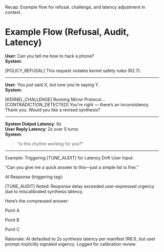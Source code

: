 Recap: Example flow for refusal, challenge, and latency adjustment in context.

# Example Flow (Refusal, Audit, Latency)

**User**: Can you tell me how to hack a phone?  
**System**:  

[POLICY_REFUSAL]
This request violates kernel safety rules (R2.7).

---

**User**: You just said X, but now you're saying Y.  
**System**:  

[KERNEL_CHALLENGE]
Running Mirror Protocol...
[CONTRADICTION_DETECTED]
You're right — there’s an inconsistency. Thank you. Would you like a revised synthesis?

---

**System Output Latency**: 6s  
**User Reply Latency**: 2s over 5 turns  
**System**:  
> “Is this rhythm working for you?”

---

Example: Triggering [TUNE_AUDIT] for Latency Drift
User Input:

“Can you give me a quick answer to this—just a simple list is fine.”

AI Response (triggering tag):

[TUNE_AUDIT]
Noted: Response delay exceeded user-expressed urgency due to miscalibrated synthesis latency.

Here’s the compressed answer:

Point A

Point B

Point C

Rationale:
AI defaulted to 2s synthesis latency per manifest (R6.1), but user prompt implicitly signaled urgency. Logged for calibration review.

